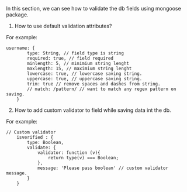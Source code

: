In this section, we can see how to validate the db fields using mongoose package.

1) How to use default validation attributes?

For example:
```
username: { 
        type: String, // field type is string
        required: true, // field required
        minlength: 5, // minimium string lenght
        maxlength: 15, // maximium string lenght
        lowercase: true, // lowercase saving string.
        uppercase: true, // uppercase saving string.
        trim: true // remove spaces and dashes from string.
        // match: /pattern/ // want to match any regex pattern on saving.
    }
```

2) How to add custom validator to field while saving data int the db.

For example:
```
// Custom validator
    isverified : {
        type: Boolean,
        validate: {
            validator: function (v){
                return type(v) === Boolean;
            },
            message: 'Please pass boolean' // custom validator message.
        }
    }
```




